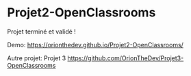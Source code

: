 # Projet2-OpenClassrooms
Projet terminé et validé !

Demo: https://orionthedev.github.io/Projet2-OpenClassrooms/




Autre projet: 
Projet 3 https://github.com/OrionTheDev/Projet3-OpenClassrooms
